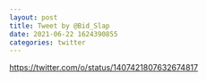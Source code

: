 ```yaml
--- 
layout: post 
title: Tweet by @Bid_Slap 
date: 2021-06-22 1624390855 
categories: twitter 
--- 
```

https://twitter.com/o/status/1407421807632674817